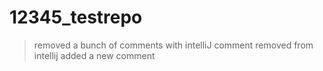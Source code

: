 # 12345_testrepo
> removed a bunch of comments with intelliJ
> comment removed from intellij
> added a new comment